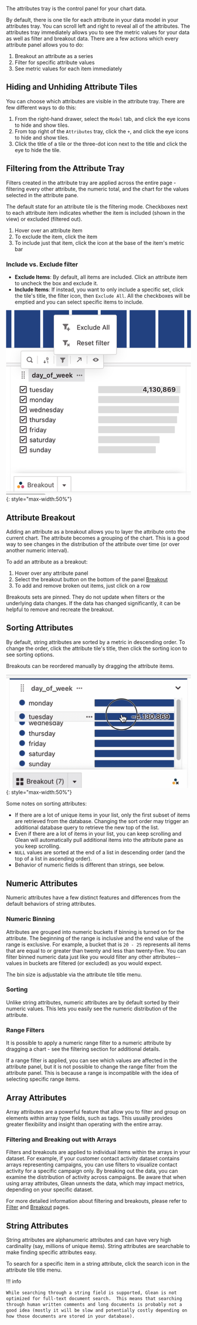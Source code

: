 The attributes tray is the control panel for your chart data.

By default, there is one tile for each attribute in your data model in your attributes tray. You can scroll left and right to reveal all of the attributes. The attributes tray immediately allows you to see the metric values for your data as well as filter and breakout data. There are a few actions which every attribute panel allows you to do:

1. Breakout an attribute as a series
2. Filter for specific attribute values
3. See metric values for each item immediately

<!-- There is also some type specific behavior for attributes. -->

## Hiding and Unhiding Attribute Tiles

You can choose which attributes are visible in the attribute tray. There are few different ways to do this:

1. From the right-hand drawer, select the `Model` tab, and click the eye icons to hide and show tiles.
2. From top right of the `Attributes` tray, click the `+`, and click the eye icons to hide and show tiles.
3. Click the title of a tile or the three-dot icon next to the title and click the eye to hide the tile.

## Filtering from the Attribute Tray

Filters created in the attribute tray are applied across the entire page - filtering every other attribute, the numeric total, and the chart for the values selected in the attribute pane.

The default state for an attribute tile is the filtering mode. Checkboxes next to each attribute item indicates whether the item is included (shown in the view) or excluded (filtered out).

1. Hover over an attribute item
2. To exclude the item, click the item
3. To include just that item, click the icon at the base of the item's metric bar

### Include vs. Exclude filter

- **Exclude Items**: By default, all items are included. Click an attribute item to uncheck the box and exclude it.
- **Include Items**: If instead, you want to only include a specific set, click the tile's title, the filter icon, then `Exclude All`. All the checkboxes will be emptied and you can select specific items to include.

![attribute filter](../../assets/attribute-filter.png){: style="max-width:50%"}

## Attribute Breakout

Adding an attribute as a breakout allows you to layer the attribute onto the current chart. The attribute becomes a grouping of the chart. This is a good way to see changes in the distribution of the attribute over time (or over another numeric interval).

To add an attribute as a breakout:

1. Hover over any attribute panel
2. Select the breakout button on the bottom of the panel [Breakout](Breakout.md)
3. To add and remove broken out items, just click on a row

Breakouts sets are pinned. They do not update when filters or the underlying data changes. If the data has changed significantly, it can be helpful to remove and recreate the breakout.

## Sorting Attributes

By default, string attributes are sorted by a metric in descending order. To change the order, click the attribute tile's title, then click the sorting icon to see sorting options.

Breakouts can be reordered manually by dragging the attribute items.

![attribute reordering](../../assets/attribute-reorder.png){: style="max-width:50%"}

Some notes on sorting attributes:

- If there are a lot of unique items in your list, only the first subset of items are retrieved from the database. Changing the sort order may trigger an additional database query to retrieve the new top of the list.
- Even if there are a lot of items in your list, you can keep scrolling and Glean will automatically pull additional items into the attribute pane as you keep scrolling.
- `NULL` values are sorted at the end of a list in descending order (and the top of a list in ascending order).
- Behavior of numeric fields is different than strings, see below.

## Numeric Attributes

Numeric attributes have a few distinct features and differences from the default behaviors of string attributes.

### Numeric Binning

Attributes are grouped into numeric buckets if binning is turned on for the attribute. The beginning of the range is inclusive and the end value of the range is exclusive. For example, a bucket that is `20 - 25` represents all items that are equal to or greater than twenty and less than twenty-five. You can filter binned numeric data just like you would filter any other attributes-- values in buckets are filtered (or excluded) as you would expect.

The bin size is adjustable via the attribute tile title menu.

### Sorting

Unlike string attributes, numeric attributes are by default sorted by their numeric values. This lets you easily see the numeric distribution of the attribute.

### Range Filters

It is possible to apply a numeric range filter to a numeric attribute by dragging a chart - see the filtering section for additional details.

If a range filter is applied, you can see which values are affected in the attribute panel, but it is not possible to change the range filter from the attribute panel. This is because a range is incompatible with the idea of selecting specific range items.

## Array Attributes

Array attributes are a powerful feature that allow you to filter and group on elements within array type fields, such as tags. This usually provides greater flexibility and insight than operating with the entire array.

### Filtering and Breaking out with Arrays

Filters and breakouts are applied to individual items within the arrays in your dataset. For example, if your customer contact activity dataset contains arrays representing campaigns, you can use filters to visualize contact activity for a specific campaign only. By breaking out the data, you can examine the distribution of activity across campaigns. Be aware that when using array attributes, Glean unnests the data, which may impact metrics, depending on your specific dataset.

For more detailed information about filtering and breakouts, please refer to [Filter](Filter.md) and [Breakout](Breakout.md) pages.

## String Attributes

String attributes are alphanumeric attributes and can have very high cardinality (say, millions of unique items). String attributes are searchable to make finding specific attributes easy.

To search for a specific item in a string attribute, click the search icon in the attribute tile title menu.

!!! info

    While searching through a string field is supported, Glean is not optimized for full-text document search.  This means that searching through human written comments and long documents is probably not a good idea (mostly it will be slow and potentially costly depending on how those documents are stored in your database).
